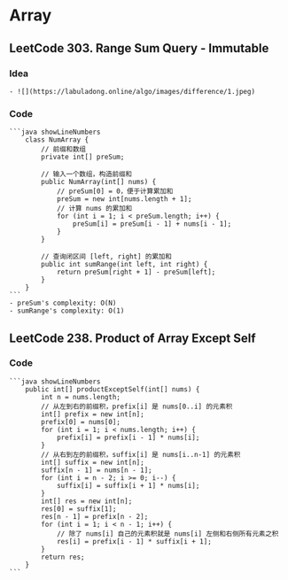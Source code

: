 # Array

## LeetCode 303. Range Sum Query - Immutable
### Idea
    - ![](https://labuladong.online/algo/images/difference/1.jpeg)
### Code
    ```java showLineNumbers
        class NumArray {
            // 前缀和数组
            private int[] preSum;

            // 输入一个数组，构造前缀和
            public NumArray(int[] nums) {
                // preSum[0] = 0，便于计算累加和
                preSum = new int[nums.length + 1];
                // 计算 nums 的累加和
                for (int i = 1; i < preSum.length; i++) {
                    preSum[i] = preSum[i - 1] + nums[i - 1];
                }
            }

            // 查询闭区间 [left, right] 的累加和
            public int sumRange(int left, int right) {
                return preSum[right + 1] - preSum[left];
            }
        }
    ```
    - preSum's complexity: O(N)
    - sumRange's complexity: O(1)

## LeetCode 238. Product of Array Except Self
### Code
    ```java showLineNumbers
        public int[] productExceptSelf(int[] nums) {
            int n = nums.length;
            // 从左到右的前缀积，prefix[i] 是 nums[0..i] 的元素积
            int[] prefix = new int[n];
            prefix[0] = nums[0];
            for (int i = 1; i < nums.length; i++) {
                prefix[i] = prefix[i - 1] * nums[i];
            }
            // 从右到左的前缀积，suffix[i] 是 nums[i..n-1] 的元素积
            int[] suffix = new int[n];
            suffix[n - 1] = nums[n - 1];
            for (int i = n - 2; i >= 0; i--) {
                suffix[i] = suffix[i + 1] * nums[i];
            }
            int[] res = new int[n];
            res[0] = suffix[1];
            res[n - 1] = prefix[n - 2];
            for (int i = 1; i < n - 1; i++) {
                // 除了 nums[i] 自己的元素积就是 nums[i] 左侧和右侧所有元素之积
                res[i] = prefix[i - 1] * suffix[i + 1];
            }
            return res;
        }
    ```

